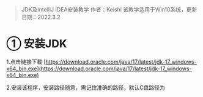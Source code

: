 > JDK及IntelliJ IDEA安装教学
> 作者：Keishi
> 该教学适用于Win10系统，更新日期：2022.3.2

# ① 安装JDK
1.点击链接下载 [https://download.oracle.com/java/17/latest/jdk-17_windows-x64_bin.exe](https://download.oracle.com/java/17/latest/jdk-17_windows-x64_bin.exe)

2.安装该程序，安装路径随意，需记住准确的路径，默认C盘路径为
